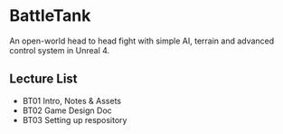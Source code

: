 # BattleTank
An open-world head to head fight with simple AI, terrain and advanced control system in Unreal 4.

## Lecture List
* BT01 Intro, Notes & Assets
* BT02 Game Design Doc
* BT03 Setting up respository
